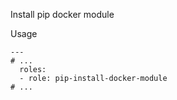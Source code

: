 Install pip docker module

Usage
```
---
# ...
  roles:
  - role: pip-install-docker-module
# ...
```
